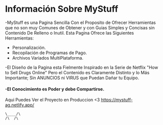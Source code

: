 # Información Sobre MyStuff

-MyStuff es una Pagina Sencilla Con el Proposito de Ofrecer Herramientas que no son muy Comunes de Obtener y con Guias Simples y Concisas sin Contenido De Relleno o Inutil.
Esta Pagina Ofrece las Siguientes Herramientas:

* Personalización.
* Recopilación de Programas de Pago.
* Archivos Variados MultiPlataforma.

-El Diseño de la Pagina esta Fielmente Inspirado en la Serie de Netflix "How to Sell Drugs Online" Pero el Contenido es Claramente Distinto y lo Más Importante; Sin ANUNCIOS ni VIRUS que Puedan Dañar tu Equipo.

#### -El Conocimiento es Poder y debe Compartirse.
Aqui Puedes Ver el Proyecto en Produccion <3
https://mystuff-ag.netlify.app/
~~~
\____/\
/\  /\
~~~

